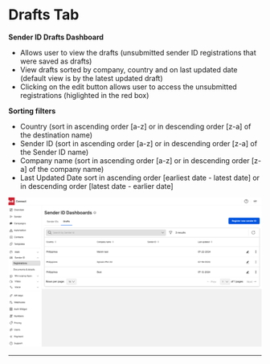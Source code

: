# Drafts Tab

**Sender ID Drafts Dashboard**

* Allows user to view the drafts (unsubmitted sender ID registrations that were saved as drafts)
* View drafts sorted by company, country and on last updated date (default view is by the latest updated draft)
* Clicking on the edit button allows user to access the unsubmitted registrations (higlighted in the red box)

**Sorting filters**

* Country (sort in ascending order [a-z] or in descending order [z-a] of the destination name)
* Sender ID (sort in ascending order [a-z] or in descending order [z-a] of the Sender ID name)
* Company name (sort in ascending order [a-z] or in descending order [z-a] of the company name)
* Last Updated Date sort in ascending order [earliest date - latest date] or in descending order [latest date - earlier date]

![](../images/d13757f656b51b403abedd876d19866b641a57c5601aa6c1b792ba6a07079a79-Sender_Drafts.png)

---

